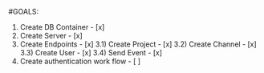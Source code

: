 #GOALS:

1) Create DB Container - [x]
2) Create Server - [x]
3) Create Endpoints - [x]
3.1) Create Project - [x]
3.2) Create Channel - [x]
3.3) Create User - [x]
3.4) Send Event - [x]
4) Create authentication work flow - [ ]

